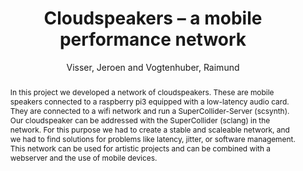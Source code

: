 --- 
title: "Cloudspeakers – a mobile performance network" 
abstract: "In this project we developed a network of cloudspeakers. These are mobile speakers connected to a raspberry pi3 equipped with a low-latency audio card. They are connected to a wifi network and run a SuperCollider-Server (scsynth). Our cloudspeaker can be addressed with the SuperCollider (sclang) in the network. For this purpose we had to create a stable and scaleable network, and we had to find solutions for problems like latency, jitter, or software management. This network can be used for artistic projects and can be combined with a webserver and the use of mobile devices." 
address: "London, United Kingdom" 
author: "Visser, Jeroen and Vogtenhuber, Raimund"
webAuthor: "Jeroen Visser, Raimund Vogtenhuber" 
booktitle: "Proceedings of the International Web Audio Conference" 
editor: "Thalmann, Florian and Ewert, Sebastian" 
month: "August"
pages: "" 
publisher: "Queen Mary University of London" 
series: "WAC '17"
track: "Poster"  
year: "2017" 
id: "2017_EA_83" 
tags: year2017
media: none 
pdflink: /_data/papers/pdf/2017/2017_83.pdf
ISSN: 2663-5844
---